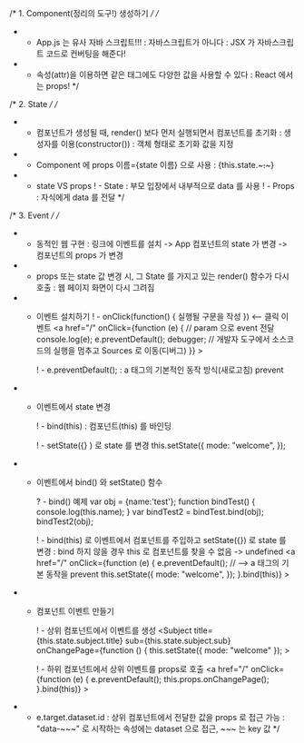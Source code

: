 
/* 1. Component(정리의 도구!) 생성하기 */
/*
* - App.js 는 유사 자바 스크립트!!!
    : 자바스크립트가 아니다
    : JSX 가 자바스크립트 코드로 컨버팅을 해준다!

* - 속성(attr)을 이용하면 같은 태그에도 다양한 값을 사용할 수 있다
    : React 에서는 props!
*/

/* 2. State */
/*
* - 컴포넌트가 생성될 때, render() 보다 먼저 실행되면서 컴포넌트를 초기화
    : 생성자를 이용(constructor())
    : 객체 형태로 초기화 값을 지정
* - Component 에 props 이름={state 이름} 으로 사용
    : {this.state.~~~.~~~}

* - state VS props
    ! - State : 부모 입장에서 내부적으로 data 를 사용
    ! - Props : 자식에게 data 를 전달
*/

/* 3. Event */
/*
* - 동적인 웹 구현
    : 링크에 이벤트를 설치 -> App 컴포넌트의 state 가 변경 -> 컴포넌트의 props 가 변경

* - props 또는 state 값 변경 시, 그 State 를 가지고 있는 render() 함수가 다시 호출
    : 웹 페이지 화면이 다시 그려짐

* - 이벤트 설치하기
    ! - onClick(function() { 실행될 구문을 작성 }) <-- 클릭 이벤트
        <a
            href="/"
            onClick={function (e) {     // param 으로 event 전달
                console.log(e);
                e.preventDefault();
                debugger;               // 개발자 도구에서 소스코드의 실행을 멈추고 Sources 로 이동(디버그)
            }}
        >

    ! - e.preventDefault();
        : a 태그의 기본적인 동작 방식(새로고침) prevent

* - 이벤트에서 state 변경

    ! - bind(this) : 컴포넌트(this) 를 바인딩

    ! - setState({}   ) 로 state 를 변경
        this.setState({
            mode: "welcome",
        });

* - 이벤트에서 bind() 와 setState() 함수

    ? - bind() 예제
        var obj = {name:'test'};
        function bindTest() { console.log(this.name); }
        var bindTest2 = bindTest.bind(obj);
        bindTest2(obj);

    ! - bind(this) 로 이벤트에서 컴포넌트를 주입하고 setState({}) 로 state 를 변경
        : bind 하지 않을 경우 this 로 컴포넌트를 찾을 수 없음 -> undefined
        <a
            href="/"
            onClick={function (e) {
                e.preventDefault(); // --> a 태그의 기본 동작을 prevent
                this.setState({
                    mode: "welcome",
                });
            }.bind(this)}
        >

* - 컴포넌트 이벤트 만들기

    ! - 상위 컴포넌트에서 이벤트를 생성
        <Subject
            title={this.state.subject.title}
            sub={this.state.subject.sub}
            onChangePage={function () {
            this.setState({ mode: "welcome" });
        ></Subject>
    
    ! - 하위 컴포넌트에서 상위 이벤트를 props로 호출
        <a
            href="/"
            onClick={function (e) {
                e.preventDefault();
                this.props.onChangePage();
            }.bind(this)}
        >

* - e.target.dataset.id
    : 상위 컴포넌트에서 전달한 값을 props 로 접근 가능
    : "data-~~~" 로 시작하는 속성에는 dataset 으로 접근, ~~~ 는 key 값
*/